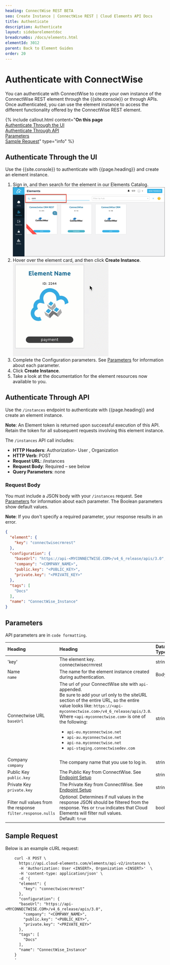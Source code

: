 ```yaml
---
heading: ConnectWise REST BETA
seo: Create Instance | ConnectWise REST | Cloud Elements API Docs
title: Authenticate
description: Authenticate
layout: sidebarelementdoc
breadcrumbs: /docs/elements.html
elementId: 3012
parent: Back to Element Guides
order: 20
---
```


# Authenticate with ConnectWise

You can authenticate with ConnectWise to create your own instance of the ConnectWise REST element through the {{site.console}} or through APIs. Once authenticated, you can use the element instance to access the different functionality offered by the ConnectWise REST element.

{% include callout.html content="<strong>On this page</strong></br><a href=#authenticate-through-the-ui>Authenticate Through the UI</a></br><a href=#authenticate-through-api>Authenticate Through API</a></br><a href=#parameters>Parameters</a></br><a href=#sample-request>Sample Request</a>" type="info" %}

## Authenticate Through the UI

Use the {{site.console}} to authenticate with {{page.heading}} and create an element instance.

1. Sign in, and then search for the element in our Elements Catalog.
![Search](img/Element-Search-cw.png)
3. Hover over the element card, and then click __Create Instance__.
![Create Instance](../img/C2-Create-Instance.gif)
5. Complete the Configuration parameters. See [Parameters](#parameters) for information about each parameter.
6. Click __Create Instance__.
7. Take a look at the documentation for the element resources now available to you.

## Authenticate Through API

Use the `/instances` endpoint to authenticate with {{page.heading}} and create an element instance.

__Note__: An Element token is returned upon successful execution of this API. Retain the token for all subsequent requests involving this element instance.

The `/instances` API call includes:

* __HTTP Headers__: Authorization- User <user secret>, Organization <organization secret>
* __HTTP Verb__: POST
* __Request URL__: /instances
* __Request Body__: Required – see below
* __Query Parameters__: none

### Request Body

You must include a JSON body with your `/instances` request.  See [Parameters](#parameters) for information about each parameter. The Boolean parameters show default values.

__Note__: If you don't specify a required parameter, your response results in an error.

```json
{
  "element": {
    "key": "connectwisecrmrest"
  },
  "configuration": {
	"baseUrl": "https://api-<MYCONNECTWISE.COM>/v4_6_release/apis/3.0",
	"company": "<COMPANY_NAME>",
	"public.key": "<PUBLIC_KEY>",
	"private.key": "<PRIVATE_KEY>"
  },
  "tags": [
	"Docs"
  ],
  "name": "ConnectWise_Instance"
}
```

## Parameters

API parameters are in `code formatting`.

| Heading | Heading   | Data Type |
| :------------- | :------------- | :------------- |
| 'key' | The element key.<br>connectwisecrmrest  | string  |
|  Name</br>`name` |  The name for the element instance created during authentication.   | Body  |
| Connectwise URL</br>`baseUrl` | The url of your ConnectWise site with `api-` appended.</br> Be sure to add your url only to the siteURL section of the entire URL, so the entire value looks like: `https://<api-myconnectwise.com>/v4_6_release/apis/3.0`.<br> Where `<api-myconnectwise.com>` is one of the following: <ul><li>`api-eu.myconnectwise.net`</li><li>`api-au.myconnectwise.net`</li><li>`api-na.myconnectwise.net`</li><li>`api-staging.connectwisedev.com`</li></ul>| string |
| Company</br>`company` | The company name that you use to log in. |  string |
| Public Key</br>`public.key` |  The Public Key from ConnectWise. See [Endpoint Setup](connectwise-rest-endpoint-setup.html)| string |
| Private Key</br>`private.key` | The Private Key from ConnectWise. See [Endpoint Setup](connectwise-rest-endpoint-setup.html)| string |
| Filter null values from the response </br>`filter.response.nulls` | *Optional*. Determines if null values in the response JSON should be filtered from the response. Yes or `true` indicates that Cloud Elements will filter null values. </br>Default: `true`  | boolean |

## Sample Request

Below is an example cURL request:

        curl -X POST \
          https://api.cloud-elements.com/elements/api-v2/instances \
          -H 'Authorization: User <INSERT>, Organization <INSERT>'  \
          -H 'content-type: application/json' \
          -d '{
          "element": {
            "key": "connectwisecrmrest"
          },
          "configuration": {
          "baseUrl": "https://api-<MYCONNECTWISE.COM>/v4_6_release/apis/3.0",
        	"company": "<COMPANY_NAME>",
        	"public.key": "<PUBLIC_KEY>",
        	"private.key": "<PRIVATE_KEY>"
          },
          "tags": [
        	"Docs"
          ],
          "name": "ConnectWise_Instance"
        }
        '

